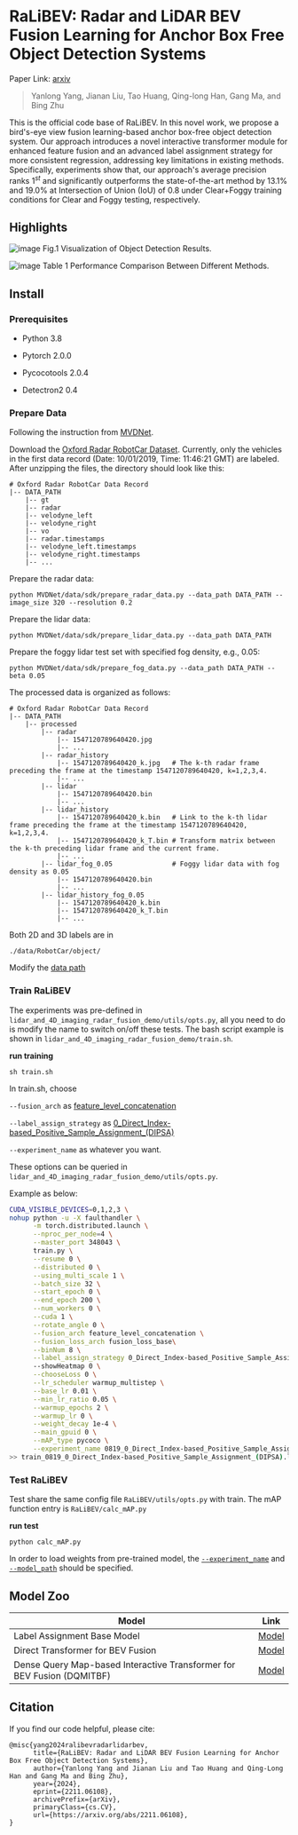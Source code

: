 # RaLiBEV: Radar and LiDAR BEV Fusion Learning for Anchor Box Free Object Detection Systems
Paper Link: [arxiv](https://arxiv.org/abs/2211.06108)

> Yanlong Yang, Jianan Liu, Tao Huang, Qing-long Han, Gang Ma, and Bing Zhu


This is the official code base of RaLiBEV. In this novel work, we propose a bird's-eye view fusion learning-based anchor box-free object detection system. Our approach introduces a novel interactive transformer module for enhanced feature fusion and an advanced label assignment strategy for more consistent regression, addressing key limitations in existing methods. Specifically, experiments show that, our approach's average precision ranks $1^{st}$ and significantly outperforms the state-of-the-art method by 13.1\% and 19.0\% at Intersection of Union (IoU) of 0.8 under Clear+Foggy training conditions for Clear and Foggy testing, respectively. 


## Highlights

![image](https://github.com/user-attachments/assets/d9ba21f7-5755-456a-b656-e1d67931eede)
Fig.1 Visualization of Object Detection Results.


![image](https://github.com/user-attachments/assets/a100916e-fa22-4581-ae45-1c808423a798)
Table 1 Performance Comparison Between Different Methods.


## Install

### Prerequisites
- Python 3.8

- Pytorch 2.0.0

- Pycocotools 2.0.4

- Detectron2 0.4

<!-- to install detectron2 for using [RotatedCOCOeval](evaluator/MVDNet_mAPtools.py) following **MVDNet** -->
<!--```-->
<!-- python -m pip install detectron2==0.4 -f https://dl.fbaipublicfiles.com/detectron2/wheels/cu110/torch1.7/index.html -->
<!-- ``` -->

### Prepare Data
Following the instruction from [MVDNet](https://github.com/qiank10/MVDNet/tree/main).

Download the [Oxford Radar RobotCar Dataset](https://oxford-robotics-institute.github.io/radar-robotcar-dataset). Currently, only the vehicles in the first data record (Date: 10/01/2019, Time: 11:46:21 GMT) are labeled. After unzipping the files, the directory should look like this:
```
# Oxford Radar RobotCar Data Record
|-- DATA_PATH
    |-- gt
    |-- radar
    |-- velodyne_left
    |-- velodyne_right
    |-- vo
    |-- radar.timestamps
    |-- velodyne_left.timestamps
    |-- velodyne_right.timestamps
    |-- ...
```

Prepare the radar data:
```
python MVDNet/data/sdk/prepare_radar_data.py --data_path DATA_PATH --image_size 320 --resolution 0.2
```

Prepare the lidar data:
```
python MVDNet/data/sdk/prepare_lidar_data.py --data_path DATA_PATH
```

Prepare the foggy lidar test set with specified fog density, e.g., 0.05:
```
python MVDNet/data/sdk/prepare_fog_data.py --data_path DATA_PATH --beta 0.05
```

The processed data is organized as follows:
```
# Oxford Radar RobotCar Data Record
|-- DATA_PATH
    |-- processed
        |-- radar
            |-- 1547120789640420.jpg
            |-- ...
        |-- radar_history
            |-- 1547120789640420_k.jpg   # The k-th radar frame preceding the frame at the timestamp 1547120789640420, k=1,2,3,4.
            |-- ...
        |-- lidar
            |-- 1547120789640420.bin
            |-- ...
        |-- lidar_history
            |-- 1547120789640420_k.bin   # Link to the k-th lidar frame preceding the frame at the timestamp 1547120789640420, k=1,2,3,4.
            |-- 1547120789640420_k_T.bin # Transform matrix between the k-th preceding lidar frame and the current frame.
            |-- ...
        |-- lidar_fog_0.05               # Foggy lidar data with fog density as 0.05
            |-- 1547120789640420.bin
            |-- ...
        |-- lidar_history_fog_0.05
            |-- 1547120789640420_k.bin
            |-- 1547120789640420_k_T.bin
            |-- ...
```

Both 2D and 3D labels are in
```
./data/RobotCar/object/
```

Modify the [data path](https://github.com/yyxr75/RaLiBEV/blob/696835910bd45a13f64d073494a255cdb7f78d2f/data/datasets/oxford_dataset/oxford_dataloader.py#L15)


### Train RaLiBEV

The experiments was pre-defined in `lidar_and_4D_imaging_radar_fusion_demo/utils/opts.py`, all you need to do is modify the name to switch on/off these tests. The bash script example is shown in `lidar_and_4D_imaging_radar_fusion_demo/train.sh`.

**run training**
```
sh train.sh 
```
In train.sh, choose

`--fusion_arch` as [feature_level_concatenation](https://github.com/yyxr75/RaLiBEV/blob/696835910bd45a13f64d073494a255cdb7f78d2f/utils/opts.py#L64)

`--label_assign_strategy` as [0_Direct_Index-based_Positive_Sample_Assignment_(DIPSA)](https://github.com/yyxr75/lidar_and_4D_imaging_radar_fusion_perception/blob/489a2efd1c32ffd1b07eaabb4cb2f3f2f1c9c97f/RaLiBEV/utils/opts.py#L87)

`--experiment_name` as whatever you want.

These options can be queried in `lidar_and_4D_imaging_radar_fusion_demo/utils/opts.py`.

Example as below:

```Bash
CUDA_VISIBLE_DEVICES=0,1,2,3 \
nohup python -u -X faulthandler \
      -m torch.distributed.launch \
      --nproc_per_node=4 \
      --master_port 348043 \
      train.py \
      --resume 0 \
      --distributed 0 \
      --using_multi_scale 1 \
      --batch_size 32 \
      --start_epoch 0 \
      --end_epoch 200 \
      --num_workers 0 \
      --cuda 1 \
      --rotate_angle 0 \
      --fusion_arch feature_level_concatenation \
      --fusion_loss_arch fusion_loss_base\
      --binNum 8 \
      --label_assign_strategy 0_Direct_Index-based_Positive_Sample_Assignment_(DIPSA) \
      --showHeatmap 0 \
      --chooseLoss 0 \
      --lr_scheduler warmup_multistep \
      --base_lr 0.01 \
      --min_lr_ratio 0.05 \
      --warmup_epochs 2 \
      --warmup_lr 0 \
      --weight_decay 1e-4 \
      --main_gpuid 0 \
      --mAP_type pycoco \
      --experiment_name 0819_0_Direct_Index-based_Positive_Sample_Assignment_(DIPSA) \
>> train_0819_0_Direct_Index-based_Positive_Sample_Assignment_(DIPSA).log 2>&1 &
```

### Test RaLiBEV

Test share the same config file `RaLiBEV/utils/opts.py` with train. The mAP function entry is `RaLiBEV/calc_mAP.py`

**run test**
```
python calc_mAP.py

```

In order to load weights from pre-trained model, the [`--experiment_name`]() and [`--model_path`](https://github.com/yyxr75/RaLiBEV/blob/696835910bd45a13f64d073494a255cdb7f78d2f/utils/opts.py#L31) should be specified.

## Model Zoo

| Model | Link |
|----------|----------|
| Label Assignment Base Model | [Model](https://drive.google.com/file/d/1oSLwK7r3PLC9QsaL8pbtae-CTO8b1chO/view?usp=drive_link) |
| Direct Transformer for BEV Fusion | [Model](https://drive.google.com/file/d/1S2YIgP9Ag1F-k-Ukqd22IEYs6k5v1Zm5/view?usp=drive_link) |
| Dense Query Map-based Interactive Transformer for BEV Fusion (DQMITBF) | [Model](https://drive.google.com/file/d/1Qht3ENwe9nCkjmF9eQYCE9gsg64JZnXe/view?usp=drive_link) |

## Citation

If you find our code helpful, please cite:
```
@misc{yang2024ralibevradarlidarbev,
      title={RaLiBEV: Radar and LiDAR BEV Fusion Learning for Anchor Box Free Object Detection Systems}, 
      author={Yanlong Yang and Jianan Liu and Tao Huang and Qing-Long Han and Gang Ma and Bing Zhu},
      year={2024},
      eprint={2211.06108},
      archivePrefix={arXiv},
      primaryClass={cs.CV},
      url={https://arxiv.org/abs/2211.06108}, 
}
```
